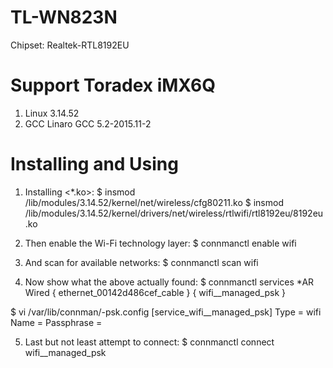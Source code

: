 # TL-WN823N
Chipset: Realtek-RTL8192EU

# Support Toradex iMX6Q
1. Linux 3.14.52
2. GCC Linaro GCC 5.2-2015.11-2

# Installing and Using

1. Installing <*.ko>:
$ insmod /lib/modules/3.14.52/kernel/net/wireless/cfg80211.ko
$ insmod /lib/modules/3.14.52/kernel/drivers/net/wireless/rtlwifi/rtl8192eu/8192eu.ko

2. Then enable the Wi-Fi technology layer:
$ connmanctl enable wifi

3. And scan for available networks:
$ connmanctl scan wifi

4. Now show what the above actually found:
$ connmanctl services
*AR Wired                { ethernet_00142d486cef_cable }
    <SSID>               { wifi_<HASH>_managed_psk }

$ vi /var/lib/connman/<SSID>-psk.config
[service_wifi_<HASH>_managed_psk]
Type = wifi
Name = <SSID>
Passphrase = <PASSPHRASE>

5. Last but not least attempt to connect:
$ connmanctl connect wifi_<HASH>_managed_psk
